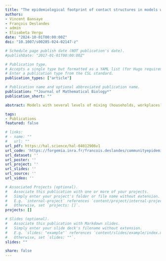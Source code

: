 ```yaml
---
title: "The epidemiological footprint of contact structures in models with two levels of mixing"
authors:
- Vincent Bansaye
- François Deslandes
- admin
- Elisabeta Vergu
date: "2024-10-01T00:00:00Z"
doi: "10.1007/s00285-024-02147-z"

# Schedule page publish date (NOT publication's date).
#publishDate: "2017-01-01T00:00:00Z"

# Publication type.
# Accepts a single type but formatted as a YAML list (for Hugo requirements).
# Enter a publication type from the CSL standard.
publication_types: ["article"]

# Publication name and optional abbreviated publication name.
publication: "*Journal of Mathematical Biology*"
publication_short: ""

abstract: Models with several levels of mixing (households, workplaces), as well as various corresponding formulations for R0, have been proposed in the literature. However, little attention has been paid to the impact of the distribution of the population size within social structures, effect that can help plan effective interventions. We focus on the influence on the model outcomes of teleworking strategies, consisting in reshaping the distribution of workplace sizes. We consider a stochastic SIR model with two levels of mixing, accounting for a uniformly mixing general population, each individual belonging also to a household and a workplace. The variance of the workplace size distribution appears to be a good proxy for the impact of this distribution on key outcomes of the epidemic, such as epidemic size and peak. In particular, our findings suggest that strategies where the proportion of individuals teleworking depends sublinearly on the size of the workplace outperform the strategy with linear dependence. Besides, one drawback of the model with multiple levels of mixing is its complexity, raising interest in a reduced model. We propose an unstructured SIR ODE-based model, explicitly exhibiting social structure sizes. This reduced model, sharing the same growth rate as the initial model, yields a generally satisfying approximation of the epidemic. These results, robust to various changes in model structure, are very promising from the perspective of implementing effective strategies based on social distancing of specific contacts. Furthermore, they contribute to the effort of building relevant approximations of individual based models at intermediate scales.

tags:
- Publications
featured: false

# links:
# - name: ""
#   url: ""
url_pdf: https://hal.science/hal-04012906v1
url_code: 'https://forgemia.inra.fr/francois.deslandes/communityepidemics'
url_dataset: ''
url_poster: ''
url_project: ''
url_slides: ''
url_source: ''
url_video: ''

# Associated Projects (optional).
#   Associate this publication with one or more of your projects.
#   Simply enter your project's folder or file name without extension.
#   E.g. `internal-project` references `content/project/internal-project/index.md`.
#   Otherwise, set `projects: []`.
projects: []

# Slides (optional).
#   Associate this publication with Markdown slides.
#   Simply enter your slide deck's filename without extension.
#   E.g. `slides: "example"` references `content/slides/example/index.md`.
#   Otherwise, set `slides: ""`.
slides: ""

share: false
---
```






